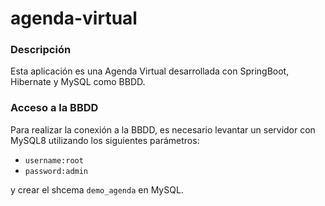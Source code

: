 # agenda-virtual

<h3>Descripción</h3>
<p>Esta aplicación es una Agenda Virtual desarrollada con SpringBoot, Hibernate y MySQL como BBDD.</p>
<h3>Acceso a la BBDD</h3>
<p>Para realizar la conexión a la BBDD, es necesario levantar un servidor con MySQL8 utilizando los siguientes parámetros:</p>
<ul>
  <li><code>username:root</code></li>
  <li><code>password:admin</code></li>
</ul>
<p>y crear el shcema <code>demo_agenda</code> en MySQL.</p>
